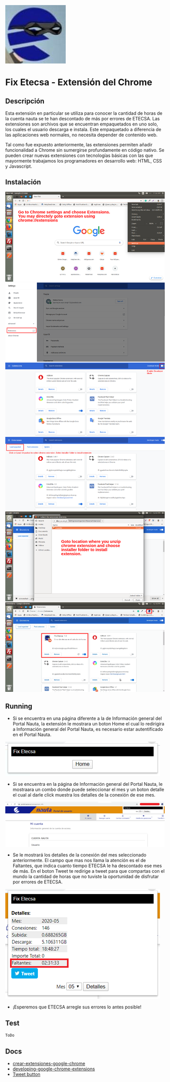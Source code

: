 ![icon](./icon.png) 

# Fix Etecsa - Extensión del Chrome

## Descripción

Esta extensión en particular se utiliza para conocer la cantidad de horas de la cuenta nauta se te han descontado de más por errores de ETECSA. Las extensiones son archivos que se encuentran empaquetados en uno solo, los cuales el usuario descarga e instala. Este empaquetado a diferencia de las aplicaciones web normales, no necesita depender de contenido web.

Tal como fue expuesto anteriormente, las extensiones permiten añadir funcionalidad a Chrome sin sumergirse profundamente en código nativo. Se pueden crear nuevas extensiones con tecnologías básicas con las que mayormente trabajamos los programadores en desarrollo web: HTML, CSS y Javascript.

## Instalación

![img1](./img/1-2.png) 
![img2](./img/2-3.png) 
![img3](./img/3-2.png) 
![img4](./img/4-3.png) 
![img5](./img/5-3.png) 
![img6](./img/6-3.png) 

## Running 

- Si se encuentra en una página diferente a la de Información general del Portal Nauta, la extensión le mostrara un boton Home el cual lo redirigira a Información general del Portal Nauta, es necesario estar autentificado en el Portal Nauta. 

![paso 1](./img/p1.png) 

- Si se encuentra en la página de Información general del Portal Nauta, le mostraara un combo donde puede seleccionar el mes y un boton detalle el cual al darle click muestra los detalles de la conexión de ese mes.

![paso 2](./img/p2.png) 

- Se le mostrará los detalles de la conexión del mes seleccionado anteriormente. El campo que mas nos llama la atención es el de Faltantes, que indica cuanto tiempo ETECSA le ha descontado ese mes de más. En el boton Tweet te redirige a tweet para que compartas con el mundo la cantidad de horas que no tuviste la oportunidad de disfrutar por errores de ETECSA.  

![paso 3](./img/p3.png) 

- ¡Esperemos que ETECSA arregle sus errores lo antes posible!

## Test

```bash
ToDo
```

## Docs

- [crear-extensiones-google-chrome](http://www.maestrosdelweb.com/crear-extensiones-google-chrome/)
- [developing-google-chrome-extensions](https://code.tutsplus.com/es/tutorials/developing-google-chrome-extensions--net-33076)
- [Tweet button](https://developer.twitter.com/en/docs/twitter-for-websites/tweet-button)

